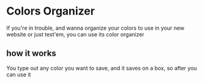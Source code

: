 # Colors Organizer

If you're in trouble, and wanna organize your colors to use in your new website or just test'em, you can use its color organizer

## how it works
You type out any color you want to save, and it saves on a box, so after you can use it
